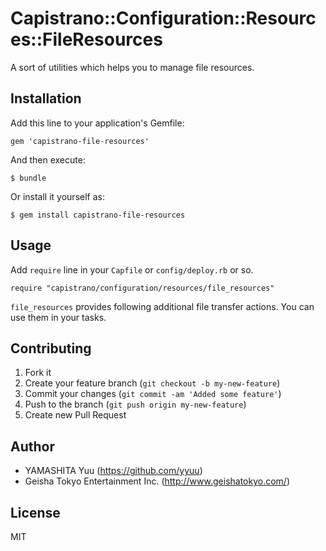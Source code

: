 # Capistrano::Configuration::Resources::FileResources

A sort of utilities which helps you to manage file resources.

## Installation

Add this line to your application's Gemfile:

    gem 'capistrano-file-resources'

And then execute:

    $ bundle

Or install it yourself as:

    $ gem install capistrano-file-resources

## Usage

Add `require` line in your `Capfile` or `config/deploy.rb` or so.

    require "capistrano/configuration/resources/file_resources"

`file_resources` provides following additional file transfer actions. You can use them in your tasks.


## Contributing

1. Fork it
2. Create your feature branch (`git checkout -b my-new-feature`)
3. Commit your changes (`git commit -am 'Added some feature'`)
4. Push to the branch (`git push origin my-new-feature`)
5. Create new Pull Request

## Author

- YAMASHITA Yuu (https://github.com/yyuu)
- Geisha Tokyo Entertainment Inc. (http://www.geishatokyo.com/)

## License

MIT
